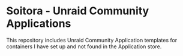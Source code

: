 # Soitora - Unraid Community Applications
This repository includes Unraid Community Application templates for containers I have set up and not found in the Application store.